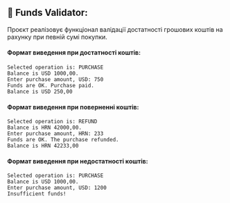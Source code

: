 ## 📘 Funds Validator: 

Проєкт реалізовує функціонал валідації достатності грошових коштів на рахунку при певній сумі покупки.

#### Формат виведення при достатності коштів:
```
Selected operation is: PURCHASE
Balance is USD 1000,00.
Enter purchase amount, USD: 750
Funds are OK. Purchase paid.
Balance is USD 250,00
```
#### Формат виведення при поверненні коштів:
```
Selected operation is: REFUND
Balance is HRN 42000,00.
Enter purchase amount, HRN: 233
Funds are OK. The purchase refunded.
Balance is HRN 42233,00
```
#### Формат виведення при недостатності коштів:
```
Selected operation is: PURCHASE
Balance is USD 1000,00.
Enter purchase amount, USD: 1200
Insufficient funds!
```